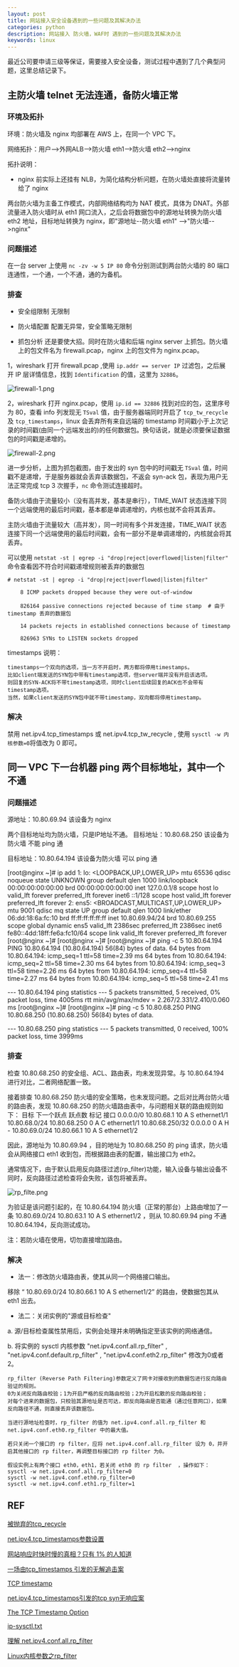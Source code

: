 ```yaml
---
layout: post
title: 网站接入安全设备遇到的一些问题及其解决办法
categories: python
description: 网站接入 防火墙，WAF时 遇到的一些问题及其解决办法
keywords: linux
---
```



最近公司要申请三级等保证，需要接入安全设备，测试过程中遇到了几个典型问题，这里总结记录下。

## 主防火墙 telnet 无法连通，备防火墙正常

### 环境及拓扑

环境：防火墙及 nginx 均部署在 AWS 上，在同一个 VPC 下。

网络拓扑：用户-->外网ALB-->防火墙 eth1-->防火墙 eth2-->nginx

拓扑说明：
 - nginx 前实际上还挂有 NLB，为简化结构分析问题，在防火墙处直接将流量转给了 nginx

两台防火墙为主备工作模式，内部网络结构均为 NAT 模式，具体为 DNAT。外部流量进入防火墙时从 eth1 网口流入，之后会将数据包中的源地址转换为防火墙 eth2 地址，目标地址转换为 nginx，即"源地址--防火墙 eth1" -->"防火墙-->nginx"


### 问题描述

在一台 server 上使用 `nc -zv -w 5 IP 80` 命令分别测试到两台防火墙的 80 端口连通性，一个通，一个不通，通的为备机。

### 排查

 - 安全组限制
 无限制
 
 - 防火墙配置
 配置无异常，安全策略无限制
 
 - 抓包分析
还是要使大招。同时在防火墙和后端 nginx server 上抓包。防火墙上的包文件名为 firewall.pcap，nginx 上的包文件为 nginx.pcap。

1，wireshark 打开 firewall.pcap ,使用 `ip.addr == server IP` 过滤包，之后展开 IP 层详情信息，找到 `Identification` 的值，这里为 `32886`。

![firewall-1.png](https://i.loli.net/2020/07/16/TQVcyNqHz85LfPm.png)

2，wireshark 打开 nginx.pcap，使用 `ip.id == 32886` 找到对应的包，这里序号为 80，查看 info 列发现无 `TSval` 值，由于服务器端同时开启了 `tcp_tw_recycle` 及 `tcp_timestamps`，linux 会丢弃所有来自远端的 timestamp 时间戳小于上次记录的时间戳(由同一个远端发出的)的任何数据包。换句话说，就是必须要保证数据包的时间戳是递增的。

![firewall-2.png](https://i.loli.net/2020/07/16/O7m81WNLdjK2REH.png)

进一步分析，上图为抓包截图，由于发出的 syn 包中的时间戳无 `TSval` 值，时间戳不是递增，于是服务器就会丢弃该数据包，不返会 syn-ack 包，表现为用户无法正常完成 tcp 3 次握手，`nc` 命令测试连接超时。

备防火墙由于流量较小（没有高并发，基本是串行），TIME_WAIT 状态连接下同一个远端使用的最后时间戳，基本都是单调递增的，内核也就不会将其丢弃。

主防火墙由于流量较大（高并发），同一时间有多个并发连接，TIME_WAIT 状态连接下同一个远端使用的最后时间戳，会有一部分不是单调递增的，内核就会将其丢弃。

可以使用 `netstat -st | egrep -i "drop|reject|overflowed|listen|filter"` 命令查看因不符合时间戳递增规则被丢弃的数据包

```shell
# netstat -st | egrep -i "drop|reject|overflowed|listen|filter" 

    8 ICMP packets dropped because they were out-of-window 

    826164 passive connections rejected because of time stamp  # 由于 timestamp 丢弃的数据包

    14 packets rejects in established connections because of timestamp 

    826963 SYNs to LISTEN sockets dropped 
```

timestamps 说明：

```
timestamps一个双向的选项，当一方不开启时，两方都将停用timestamps。
比如client端发送的SYN包中带有timestamp选项，但server端并没有开启该选项。
则回复的SYN-ACK将不带timestamp选项，同时client后续回复的ACK也不会带有timestamp选项。
当然，如果client发送的SYN包中就不带timestamp，双向都将停用timestamp。
```

### 解决

禁用 net.ipv4.tcp_timestamps 或 net.ipv4.tcp_tw_recycle , 使用 `sysctl -w 内核参数=0`将值改为 0 即可。

## 同一 VPC 下一台机器 ping 两个目标地址，其中一个不通


### 问题描述

源地址：10.80.69.94  该设备为 nginx

两个目标地址均为防火墙，只是IP地址不通。
目标地址：10.80.68.250 该设备为防火墙  不能 ping 通

目标地址：10.80.64.194 该设备为防火墙  可以 ping 通	


[root@nginx ~]# ip add
1: lo: <LOOPBACK,UP,LOWER_UP> mtu 65536 qdisc noqueue state UNKNOWN group default qlen 1000
    link/loopback 00:00:00:00:00:00 brd 00:00:00:00:00:00
    inet 127.0.0.1/8 scope host lo
       valid_lft forever preferred_lft forever
    inet6 ::1/128 scope host 
       valid_lft forever preferred_lft forever
2: ens5: <BROADCAST,MULTICAST,UP,LOWER_UP> mtu 9001 qdisc mq state UP group default qlen 1000
    link/ether 06:dd:18:6a:fc:10 brd ff:ff:ff:ff:ff:ff
    inet 10.80.69.94/24 brd 10.80.69.255 scope global dynamic ens5
       valid_lft 2386sec preferred_lft 2386sec
    inet6 fe80::4dd:18ff:fe6a:fc10/64 scope link 
       valid_lft forever preferred_lft forever
[root@nginx ~]# 
[root@nginx ~]# 
[root@nginx ~]# ping -c 5 10.80.64.194
PING 10.80.64.194 (10.80.64.194) 56(84) bytes of data.
64 bytes from 10.80.64.194: icmp_seq=1 ttl=58 time=2.39 ms
64 bytes from 10.80.64.194: icmp_seq=2 ttl=58 time=2.30 ms
64 bytes from 10.80.64.194: icmp_seq=3 ttl=58 time=2.26 ms
64 bytes from 10.80.64.194: icmp_seq=4 ttl=58 time=2.27 ms
64 bytes from 10.80.64.194: icmp_seq=5 ttl=58 time=2.41 ms

--- 10.80.64.194 ping statistics ---
5 packets transmitted, 5 received, 0% packet loss, time 4005ms
rtt min/avg/max/mdev = 2.267/2.331/2.410/0.060 ms
[root@nginx ~]# 
[root@nginx ~]# ping -c 5 10.80.68.250
PING 10.80.68.250 (10.80.68.250) 56(84) bytes of data.

--- 10.80.68.250 ping statistics ---
5 packets transmitted, 0 received, 100% packet loss, time 3999ms


### 排查

检查 10.80.68.250 的安全组、ACL、路由表，均未发现异常。与 10.80.64.194 进行对比，二者网络配置一致。

接着排查 10.80.68.250 防火墙的安全策略，也未发现问题。之后对比两台防火墙的路由表，发现 10.80.68.250 的防火墙路由表中，与问题相关联的路由规则如下：
    目标              下一个跃点        跃点数    标记      接口
   0.0.0.0/0          10.80.68.1         10       A S     ethernet1/1
   10.80.68.0/24      10.80.68.250       0        A C     ethernet1/1
   10.80.68.250/32    0.0.0.0            0        A H     -
   10.80.69.0/24      10.80.66.1         10       A S     ethernet1/2

因此，源地址为 10.80.69.94 ，目的地址为 10.80.68.250 的 ping 请求，防火墙会从网络接口 eth1 收到包，而根据路由表的配置，输出接口为 eth2。

通常情况下，由于默认启用反向路径过滤(rp_filter)功能，输入设备与输出设备不同时，反向路径过滤检查将会失败，该包将被丢弃。

![rp_filte.png](https://i.loli.net/2020/08/04/2tzKY9kcNIMDOnU.png)

为验证是该问题引起的，在 10.80.64.194 防火墙（正常的那台）上路由增加了一条 10.80.69.0/24 10.80.63.1 10 A S ethernet1/2 ，则从 10.80.69.94 ping 不通 10.80.64.194，反向测试成功。

注：若防火墙在使用，切勿直接增加路由。

### 解决

 - 法一：修改防火墙路由表，使其从同一个网络接口输出。
 
 移除 “   10.80.69.0/24      10.80.66.1         10       A S     ethernet1/2” 的路由，使数据包其从 eth1 出去。
  
 - 法二：关闭实例的"源或目标检查"
 
 a. 源/目标检查属性禁用后，实例会处理并未明确指定至该实例的网络通信。
 
 b. 将实例的 sysctl 内核参数 "net.ipv4.conf.all.rp_filter" , "net.ipv4.conf.default.rp_filter" , "net.ipv4.conf.eth2.rp_filter" 修改为0或者2。
 

```plain
rp_filter (Reverse Path Filtering)参数定义了网卡对接收到的数据包进行反向路由验证的规则。
0为关闭反向路由校验；1为开启严格的反向路由校验；2为开启松散的反向路由校验；
对每个进来的数据包，只校验其源地址是否可达，即反向路由是否能通（通过任意网口），如果反向路径不通，则直接丢弃该数据包。

当进行源地址检查时，rp_filter 的值为 net.ipv4.conf.all.rp_filter 和 net.ipv4.conf.eth0.rp_filter 中的最大值。

若只关闭一个接口的 rp filter，应将 net.ipv4.conf.all.rp_filter 设为 0，并开启其他接口的 rp filter，再调整目标接口的 rp filter 为0。

假设实例上有两个接口 eth0，eth1，若关闭 eth0 的 rp filter  ，操作如下：
sysctl -w net.ipv4.conf.all.rp_filter=0
sysctl -w net.ipv4.conf.eth0.rp_filter=0
sysctl -w net.ipv4.conf.eth1.rp_filter=1
```



## REF

[被抛弃的tcp_recycle ](https://mp.weixin.qq.com/s/uwykopNnkcRL5JXTVufyBw)

[net.ipv4.tcp_timestamps参数设置](https://www.jianshu.com/p/a66ecd12927e)

[网站响应时快时慢的真相？只有 1% 的人知道 ](https://mp.weixin.qq.com/s/zoiZhS1wJTm28tBRSzZREg)

[一场由tcp_timestamps 引发的无解追击案](https://blog.51cto.com/fuyuan2016/1795998)

[TCP timestamp](https://perthcharles.github.io/2015/08/27/timestamp-intro/)

[net.ipv4.tcp_timestamps引发的tcp syn无响应案](https://blog.csdn.net/pyxllq/article/details/80351827)

[The TCP Timestamp Option](https://cloudshark.io/articles/tcp-timestamp-option/)

[ip-sysctl.txt](https://www.kernel.org/doc/Documentation/networking/ip-sysctl.txt)

[理解 net.ipv4.conf.all.rp_filter](https://zhuanlan.zhihu.com/p/129784373)

[Linux内核参数之rp_filter](https://www.jianshu.com/p/717e6cd9d2bb)
